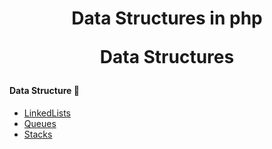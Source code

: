 <h1 align="center">Data Structures in php





Data Structures

#### Data Structure 🤖
- [LinkedLists](https://github.com/jether256/Data-Structures-in-php/tree/main/LinkedLists)
- [Queues](https://github.com/jether256/Data-Structures-in-php/tree/main/Queues)
- [Stacks](https://github.com/jether256/Data-Structures-in-php/tree/main/Stacks)

